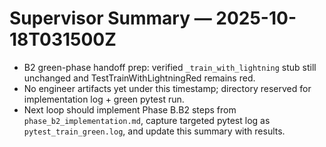 # Supervisor Summary — 2025-10-18T031500Z

- B2 green-phase handoff prep: verified `_train_with_lightning` stub still unchanged and TestTrainWithLightningRed remains red.
- No engineer artifacts yet under this timestamp; directory reserved for implementation log + green pytest run.
- Next loop should implement Phase B.B2 steps from `phase_b2_implementation.md`, capture targeted pytest log as `pytest_train_green.log`, and update this summary with results.
